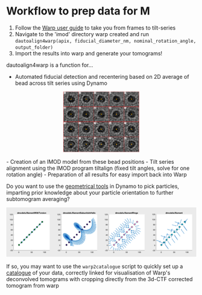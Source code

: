 # Workflow to prep data for M
1. Follow the  <a href="http://www.warpem.com/warp/?page_id=378">Warp user guide</a> to take you from frames to tilt-series
2. Navigate to the 'imod' directory warp created and run 
`dautoalign4warp(apix, fiducial_diameter_nm, nominal_rotation_angle, output_folder)`
3. Import the results into warp and generate your tomograms!

dautoalign4warp is a function for...
- Automated fiducial detection and recentering based on 2D average of bead across tilt series using Dynamo
 <p align="center">    
     <img src="dynamo_markers.png"
          alt="Automatically detected fiducial markers"
          width=40%
          height=40%
          />
</p>
- Creation of an IMOD model from these bead positions
- Tilt series alignment using the IMOD program tiltalign (fixed tilt angles, solve for one rotation angle)
- Preparation of all results for easy import back into Warp


Do you want to use the <a href="https://wiki.dynamo.biozentrum.unibas.ch/w/index.php/Model">geometrical tools</a> in Dynamo to pick particles, imparting prior knowledge about your particle orientation to further subtomogram averaging?

 <p align="center">    
     <img src="filaments.png"
          alt="Filament models with different geometries"
          />
</p>

If so, you may want to use the `warp2catalogue` script to quickly set up a <a href="https://wiki.dynamo.biozentrum.unibas.ch/w/index.php/Catalogue">catalogue</a> of your data, correctly linked for visualisation of Warp's deconvolved tomograms with cropping directly from the 3d-CTF corrected tomogram from warp


